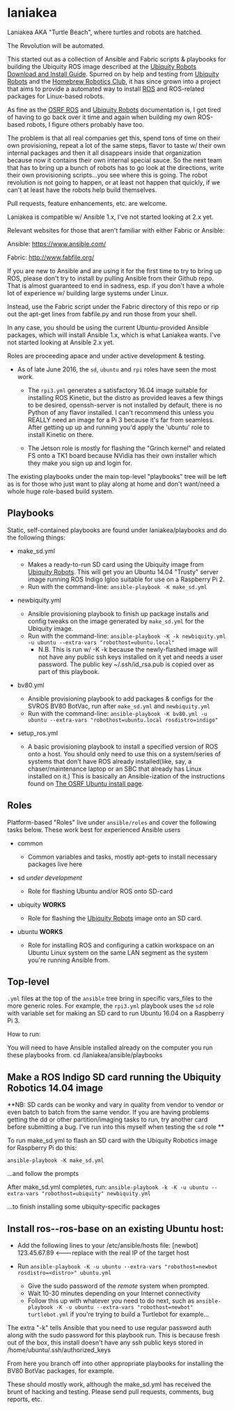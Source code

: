 # laniakea

Laniakea AKA "Turtle Beach", where turtles and robots are hatched.

The Revolution will be automated. 

This started out as a collection of Ansible and Fabric scripts & playbooks for building the 
Ubiquity ROS image described at the [Ubiquity Robots Download and Install Guide](https://github.com/UbiquityRobotics/ubiquity_main/blob/master/Doc_Downloading_and_Installing_the_Ubiquity_Ubuntu_ROS_Kernel_Image.md). Spurred on by help and testing from [Ubiquity Robots](http://ubiquityrobotics) and the [Homebrew Robotics Club](http://hbrobotics.org), it has since grown into a project that aims to provide a automated way to install [ROS](http://www.ros.org) and ROS-related packages for Linux-based robots. 

As fine as the [OSRF ROS](http://www.ros.org/install/) and [Ubiquity Robots](http://ubiquityrobotics) documentation is, I got tired of having to go back over it time and again when building my own ROS-based robots, I figure others probably have too. 

The problem is that all real companies get this, spend tons of time on their own provisioning, repeat a lot of the same steps, flavor to taste w/ their own internal packages and then it all disappears inside that organization because now it contains their own internal special sauce.  So the next team that has to bring up a bunch of robots has to go look at the directions, write their own provisioning scripts...you see where this is going. The robot revolution is not going to happen, or at least not happen that quickly, if we can't at least have the robots help build themselves. 

Pull requests, feature enhancements, etc. are welcome. 

Laniakea is compatible w/ Ansible 1.x, I've not started looking at 2.x yet. 

Relevant websites for those that aren't familiar with either Fabric or Ansible:

Ansible: 
https://www.ansible.com/

Fabric:
http://www.fabfile.org/

If you are new to Ansible and are using it for the first time to try to bring up ROS, please don't try to install by pulling Ansible from their Github repo. That is almost guaranteed to end in sadness, esp. if you don't have a whole lot of experience w/ building large systems under Linux. 
 
Instead, use the Fabric script under the Fabric directory of this repo or rip out the apt-get lines from fabfile.py and run those from your shell. 

In any case, you should be using the current Ubuntu-provided Ansible packages, which will install Ansible 1.x, which is what Laniakea wants. I've not started looking at Ansible 2.x yet.  

Roles are proceeding apace and under active development & testing. 
* As of late June 2016, the `sd`, `ubuntu` and `rpi` roles have seen the most work.  
   * The `rpi3.yml` generates a satisfactory 16.04 image suitable for installing ROS Kinetic, but the distro as provided leaves a few things to be desired,
     openssh-server is not installed by default, there is no Python of any flavor installed. I can't recommend this unless you REALLY need an image for a Pi 3 because it's far from seamless. After getting up up and running you'd apply the 'ubuntu' role to install Kinetic on there. 

   * The Jetson role is mostly for flashing the "Grinch kernel" and related FS onto a TK1 board because NVidia has their own installer which they make you sign up and login for. 

The existing playbooks under the main top-level "playbooks" tree will be left as is for those who just want to play along at home and don't want/need a whole huge role-based build system. 

## Playbooks

Static, self-contained playbooks are found under laniakea/playbooks and do the following things:

* make_sd.yml
   * Makes a ready-to-run SD card using the Ubiquity image from [Ubiquity Robots](http://ubiquityrobotics). This will get you an Ubuntu 14.04 "Trusty" server image running ROS Indigo Igloo suitable for use on a Raspberry Pi 2. 
   * Run with the command-line: ``ansible-playbook -K make_sd.yml``
* newbiquity.yml
   *  Ansible provisioning playbook to finish up package installs and config tweaks on the image generated by ``make_sd.yml`` for the Ubiquity image.
   * Run with the command-line: ``ansible-playbook -K -k newbiquity.yml -u ubuntu --extra-vars "robothost=ubuntu.local"``
      * N.B. This is run w/ -K -k because the newly-flashed image will not have any public ssh keys installed on it yet and needs a user password. The public key ~/.ssh/id_rsa.pub is copied over as part of this playbook. 

* bv80.yml
   * Ansible provisioning playbook to add packages & configs for the SVROS BV80 BotVac, run after ``make_sd.yml`` and ``newbiquity.yml``
   * Run with the command-line: ``ansible-playbook -K bv80.yml -u ubuntu --extra-vars "robothost=ubuntu.local rosdistro=indigo"``

* setup_ros.yml 
   * A basic provisioning playbook to install a specified version of ROS onto a host.  You should only need to use this on a system/series of systems that don't have ROS already installed(like, say, a chaser/maintenance laptop or an SBC that already has Linux installed on it.) This is basically an Ansible-ization of the instructions found on [The OSRF Ubuntu install page](http://wiki.ros.org/indigo/Installation/Ubuntu). 


## Roles

Platform-based "Roles" live under `ansible/roles` and cover the following tasks below. 
These work best for experienced Ansible users

* common
   * Common variables and tasks, mostly apt-gets to install necessary packages live here

* sd  _under development_
   * Role for flashing Ubuntu and/or ROS onto SD-card

* ubiquity **WORKS**
   * Role for flashing the [Ubiquity Robots](http://ubiquityrobotics) image onto an SD card.

* ubuntu **WORKS**
   * Role for installing ROS and configuring a catkin workspace on an Ubuntu Linux system on the same LAN segment as the system you're running Ansible from. 

## Top-level 

`.yml` files at the top of the `ansible` tree bring in specific vars_files to the more generic roles. For example, the `rpi3.yml` playbook uses the `sd` role with variable set for making an SD card to run Ubuntu 16.04 on a Raspberry Pi 3. 

How to run:

You will need to have Ansible installed already on the computer you run these playbooks from.
cd <YOUR LOCAL GIT REPO>/laniakea/ansible/playbooks

## Make a ROS Indigo SD card running the Ubiquity Robotics 14.04 image

**NB: SD cards can be wonky and vary in quality from vendor to vendor or even batch to batch from the same vendor. If you are having problems getting the dd or other partition/imaging tasks to run, try another card before submitting a bug. I've run into this myself when testing the `sd` role **

To run make_sd.yml to flash an SD card with the Ubiquity Robotics image for Raspberry Pi do this:

`ansible-playbook -K make_sd.yml`  

...and follow the prompts

After make_sd.yml completes, run:
`ansible-playbook -k -K -u ubuntu --extra-vars "robothost=ubiquity" newbiquity.yml` 

...to finish installing some ubiquity-specific packages

## Install ros-<distro>-ros-base on an existing Ubuntu host:

* Add the following lines to your /etc/ansible/hosts file:
[newbot]
123.45.67.89 <---replace with the real IP of the target host

* Run `ansible-playbook -K -u ubuntu --extra-vars "robothost=newbot rosdistro=<distro>" ubuntu.yml`
  * Give the sudo password of the *remote* system when prompted. 
  * Wait 10-30 minutes depending on your Internet connectivity
  * Follow this up with whatever you need to do next, such as `ansible-playbook -K -u ubuntu --extra-vars "robothost=newbot" turtlebot.yml` if you're trying to build a Turtlebot for example...

The extra "-k" tells Ansible that you need to use regular password auth along with the sudo password for this playbook run. This is because fresh out of the box, this install doesn't have any ssh public keys stored in /home/ubuntu/.ssh/authorized_keys 

From here you branch off into other appropriate playbooks for installing the BV80 BotVac packages, for example.

These should mostly work, although the make_sd.yml has received the brunt of hacking and testing. Please send pull requests, comments, bug reports, etc. 
